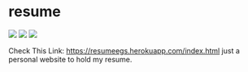 # resume

![](https://forthebadge.com/images/badges/validated-html5.svg)
![](https://forthebadge.com/images/badges/uses-css.svg)
![](https://brand.jquery.org/resources/jquery-mark-light.gif)

Check This Link:
https://resumeegs.herokuapp.com/index.html
just a personal website to hold my resume.
